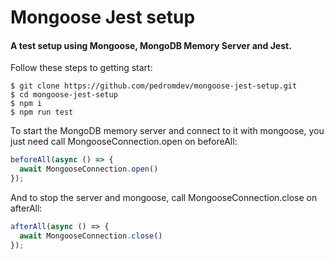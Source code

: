 # Mongoose Jest setup
#### A test setup  using Mongoose, MongoDB Memory Server and Jest.

Follow these steps to getting start:

``` shell
$ git clone https://github.com/pedromdev/mongoose-jest-setup.git
$ cd mongoose-jest-setup
$ npm i
$ npm run test
```

To start the MongoDB memory server and connect to it with mongoose, you just need call MongooseConnection.open on beforeAll:

``` Javascript
beforeAll(async () => {
  await MongooseConnection.open()
});
```

And to stop the server and mongoose, call MongooseConnection.close on afterAll:

``` Javascript
afterAll(async () => {
  await MongooseConnection.close()
});
```
